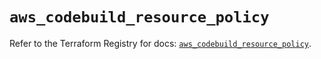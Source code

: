 # `aws_codebuild_resource_policy`

Refer to the Terraform Registry for docs: [`aws_codebuild_resource_policy`](https://registry.terraform.io/providers/hashicorp/aws/5.62.0/docs/resources/codebuild_resource_policy).
